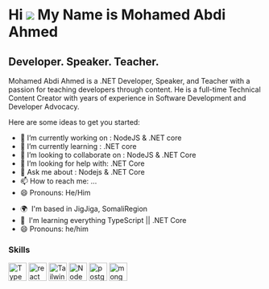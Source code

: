 Hi ![](https://user-images.githubusercontent.com/18350557/176309783-0785949b-9127-417c-8b55-ab5a4333674e.gif) My Name is Mohamed Abdi Ahmed
===================================================================================================================================== 

 Developer. Speaker. Teacher.
----------------------------

 Mohamed Abdi Ahmed is a .NET Developer, Speaker, and Teacher with a passion for teaching developers through content. He is a full-time Technical Content Creator with years of experience in Software Development and Developer Advocacy.


Here are some ideas to get you started:

- 🔭 I’m currently working on : NodeJS & .NET core
- 🌱 I’m currently learning : .NET core 
- 👯 I’m looking to collaborate on : NodeJS & .NET Core
- 🤔 I’m looking for help with: .NET Core 
- 💬 Ask me about : Nodejs & .NET Core
- 📫 How to reach me: ...
- 😄 Pronouns: He/Him


* 🌍  I'm based in JigJiga, SomaliRegion
* 🧠  I'm learning everything  TypeScript || .NET Core
* 😄 Pronouns: he/him 




### Skills


 <p align="left">
<!-- <a href="https://developer.mozilla.org/en-US/docs/Web/JavaScript" target="_blank" rel="noreferrer"><img src="https://raw.githubusercontent.com/danielcranney/readme-generator/main/public/icons/skills/javascript-colored.svg" width="36" height="36" alt="JavaScript" title="JavaScript" /></a> -->
<a href="https://www.typescriptlang.org/" target="_blank" rel="noreferrer"><img src="https://raw.githubusercontent.com/danielcranney/readme-generator/main/public/icons/skills/typescript-colored.svg" width="36" height="36" alt="TypeScript" title="TypeScript" /></a> 
<a href="https://reactjs.org/" target="_blank" rel="noreferrer"><img src="https://raw.githubusercontent.com/danielcranney/readme-generator/main/public/icons/skills/react-colored.svg" width="36" height="36" alt="react" title="ReactJs" /></a>
<a href="https://tailwindcss.com/" target="_blank" rel="noreferrer"><img src="https://raw.githubusercontent.com/danielcranney/readme-generator/main/public/icons/skills/tailwindcss-colored.svg" width="36" height="36" alt="TailwindCSS" title="TailwindCss" /></a>
<a href="https://nodejs.org/en/" target="_blank" rel="noreferrer"><img src="https://raw.githubusercontent.com/danielcranney/readme-generator/main/public/icons/skills/nodejs-colored.svg" width="36" height="36" alt="NodeJS" title="NodeJs" /></a>
<!-- <a href="https://expressjs.com/" target="_blank" rel="noreferrer"><img src="https://raw.githubusercontent.com/danielcranney/readme-generator/main/public/icons/skills/express-colored-dark.svg" width="36" height="36" alt="Express" title="Expressjs" /></a> -->
  <a href="https://postgresql.org/" target="_blank" rel="noreferrer"><img src="https://raw.githubusercontent.com/danielcranney/readme-generator/main/public/icons/skills/postgresql-colored.svg" width="36" height="36" alt="postgresql" title="PostgreSql" /></a>
   <a href="https://mongodb.com/" target="_blank" rel="noreferrer"><img src="https://raw.githubusercontent.com/danielcranney/readme-generator/main/public/icons/skills/mongodb-colored.svg" width="36" height="36" alt="mongodb" title="mongoDB" /></a>
<!-- <a href="https://python.org/" target="_blank" rel="noreferrer"><img src="https://raw.githubusercontent.com/danielcranney/readme-generator/main/public/icons/skills/python-colored.svg" width="36" height="36" alt="Python" title="Python Language" /></a>  -->
<!--   <a href="https://fastapi.tiangolo.com/" target="_blank" rel="noreferrer"><img src="https://raw.githubusercontent.com/danielcranney/readme-generator/main/public/icons/skills/fastapi-colored.svg" width="36" height="36" alt="fastapi" title="Python Framework" /></a>  -->
<!--   <a href="https://nextjs.org/" target="_blank" rel="noreferrer"><img src="https://raw.githubusercontent.com/danielcranney/readme-generator/main/public/icons/skills/nextjs-colored.svg" width="36" height="36" alt="nextjs" title="NextJS React Framework" /></a>  -->
<!--     <a href="https://upload.wikimedia.org/wikipedia/commons/e/ee/.NET_Core_Logo.svg" target="_blank" rel="noreferrer"><img src="https://raw.githubusercontent.com/danielcranney/readme-generator/main/public/icons/skills/.NET-colored.svg" width="36" height="36" alt=".NET" title=".NET core" /></a>  -->
</p>

<br/>
